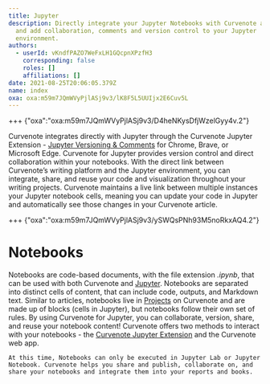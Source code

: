 ```yaml
---
title: Jupyter
description: Directly integrate your Jupyter Notebooks with Curvenote articles
  and add collaboration, comments and version control to your Jupyter
  environment.
authors:
  - userId: vKndfPAZO7WeFxLH1GQcpnXPzfH3
    corresponding: false
    roles: []
    affiliations: []
date: 2021-08-25T20:06:05.379Z
name: index
oxa: oxa:m59m7JQmWVyPjlASj9v3/lK8F5L5UUIjx2E6Cuv5L
---
```


+++ {"oxa":"oxa:m59m7JQmWVyPjlASj9v3/D4heNKysDfjWzelGyy4v.2"}

Curvenote integrates directly with Jupyter through the Curvenote Jupyter Extension - [Jupyter Versioning & Comments](https://chrome.google.com/webstore/detail/jupyter-versioning-commen/egkbkefajoeehbmjgelpmdnpgnleknka) for Chrome, Brave, or Microsoft Edge. Curvenote for Jupyter provides version control and direct collaboration within your notebooks. With the direct link between Curvenote’s writing platform and the Jupyter environment, you can integrate, share, and reuse your code and visualization throughout your writing projects. Curvenote maintains a live link between multiple instances your Jupyter notebook cells, meaning you can update your code in Jupyter and automatically see those changes in your Curvenote article.

+++ {"oxa":"oxa:m59m7JQmWVyPjlASj9v3/ySWQsPNh93M5noRkxAQ4.2"}

# Notebooks

Notebooks are code-based documents, with the file extension *.ipynb*, that can be used with both Curvenote and [Jupyter](https://jupyter.org/). Notebooks are separated into distinct cells of content, that can include code, outputs, and Markdown text. Similar to articles, notebooks live in [Projects](oxa:MshxlXndaLsk3WbJ0ZGy/RjYgi06EXDbVMPcbOLxL "Projects") on Curvenote and are made up of blocks (cells in Jupyter), but notebooks follow their own set of rules. By using Curvenote for Jupyter, you can collaborate, version, share, and reuse your notebook content! Curvenote offers two methods to interact with your notebooks - the [Curvenote Jupyter Extension](oxa:MshxlXndaLsk3WbJ0ZGy/xnBy2RBPDIocOLmHxNOB "Curvenote Jupyter Extension") and the Curvenote web app.

````{important}
At this time, Notebooks can only be executed in Jupyter Lab or Jupyter Notebook. Curvenote helps you share and publish, collaborate on, and share your notebooks and integrate them into your reports and books.

````

